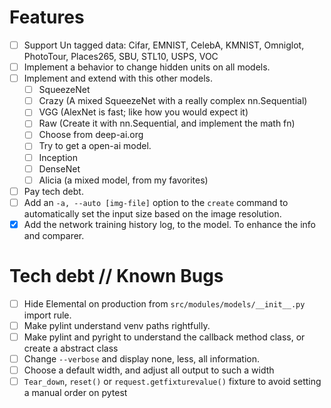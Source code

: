 # Features

- [ ] Support Un tagged data: Cifar, EMNIST, CelebA, KMNIST, Omniglot, PhotoTour, Places265, SBU, STL10, USPS, VOC
- [ ] Implement a behavior to change hidden units on all models.
- [ ] Implement and extend with this other models.
    - [ ] SqueezeNet
    - [ ] Crazy (A mixed SqueezeNet with a really complex nn.Sequential)
    - [ ] VGG (AlexNet is fast; like how you would expect it)
    - [ ] Raw (Create it with nn.Sequential, and implement the math fn)
    - [ ] Choose from deep-ai.org
    - [ ] Try to get a open-ai model.
    - [ ] Inception
    - [ ] DenseNet
    - [ ] Alicia (a mixed model, from my favorites)
- [ ] Pay tech debt.
- [ ] Add an `-a, --auto [img-file]`  option to the `create` command to automatically set the input size
      based on the image resolution.
- [x] Add the network training history log, to the model. To enhance the info and comparer.

# Tech debt // Known Bugs

* [ ] Hide Elemental on production from `src/modules/models/__init__.py` import rule.
* [ ] Make pylint understand venv paths rightfully.
* [ ] Make pylint and pyright to understand the callback method class, or create a abstract class
* [ ] Change `--verbose` and display none, less, all information.
* [ ] Choose a default width, and adjust all output to such a width
* [ ] `Tear_down`, `reset()` or `request.getfixturevalue()` fixture to avoid setting a manual order on pytest
